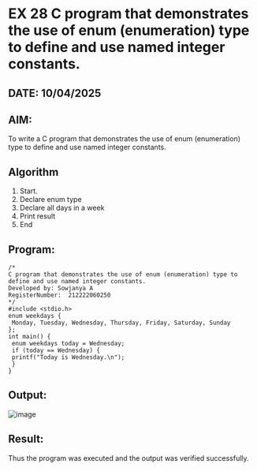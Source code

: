# EX 28 C program that demonstrates the use of enum (enumeration) type to define and use named integer constants.
## DATE: 10/04/2025
## AIM:
To write a C program that demonstrates the use of enum (enumeration) type to define and use named integer constants.

## Algorithm
1. Start.
2. Declare enum type
3. Declare all days in a week
4. Print result
5. End   

## Program:
```
/*
C program that demonstrates the use of enum (enumeration) type to define and use named integer constants.
Developed by: Sowjanya A
RegisterNumber:  212222060250
*/
#include <stdio.h>
enum weekdays {
 Monday, Tuesday, Wednesday, Thursday, Friday, Saturday, Sunday
};
int main() {
 enum weekdays today = Wednesday;
 if (today == Wednesday) {
 printf("Today is Wednesday.\n");
 }
}
```

## Output:

![image](https://github.com/user-attachments/assets/bfe0b197-65b1-493e-80da-2aed386179f4)

## Result:
Thus the program was executed and the output was verified successfully.

